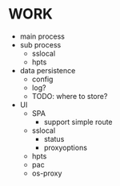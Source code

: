 # WORK

- main process
- sub process
  - sslocal
  - hpts
- data persistence
  - config
  - log?
  - TODO: where to store?
- UI
  - SPA
    - support simple route
  - sslocal
    - status
    - proxyoptions
  - hpts
  - pac
  - os-proxy
